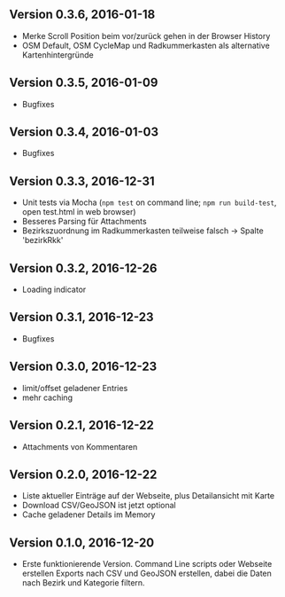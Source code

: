 ## Version 0.3.6, 2016-01-18
* Merke Scroll Position beim vor/zurück gehen in der Browser History
* OSM Default, OSM CycleMap und Radkummerkasten als alternative Kartenhintergründe

## Version 0.3.5, 2016-01-09
* Bugfixes

## Version 0.3.4, 2016-01-03
* Bugfixes

## Version 0.3.3, 2016-12-31
* Unit tests via Mocha (`npm test` on command line; `npm run build-test`, open test.html in web browser)
* Besseres Parsing für Attachments
* Bezirkszuordnung im Radkummerkasten teilweise falsch -> Spalte 'bezirkRkk'

## Version 0.3.2, 2016-12-26
* Loading indicator

## Version 0.3.1, 2016-12-23
* Bugfixes

## Version 0.3.0, 2016-12-23
* limit/offset geladener Entries
* mehr caching

## Version 0.2.1, 2016-12-22
* Attachments von Kommentaren

## Version 0.2.0, 2016-12-22
* Liste aktueller Einträge auf der Webseite, plus Detailansicht mit Karte
* Download CSV/GeoJSON ist jetzt optional
* Cache geladener Details im Memory

## Version 0.1.0, 2016-12-20
* Erste funktionierende Version. Command Line scripts oder Webseite erstellen Exports nach CSV und GeoJSON erstellen, dabei die Daten nach Bezirk und Kategorie filtern.

